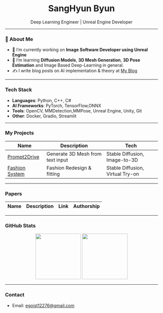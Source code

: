 <h1 align="center">SangHyun Byun</h1>

<p align="center">
  Deep Learning Engineer | Unreal Engine Developer
</p>

---

### 🌱 About Me
- 🔭 I’m currently working on **Image Software Developer using Unreal Engine**
- 🌱 I’m learning **Diffusion Models**, **3D Mesh Generation**, **3D Pose Estimation** and Image Based Deep-Learning in general.
- ✍️ I write blog posts on AI implementation & theory at [My Blog](https://ggoosae.tistory.com/)

---

### Tech Stack
- **Languages**: Python, C++, C#
- **AI Frameworks**: PyTorch, TensorFlow,ONNX
- **Tools**: OpenCV, MMDetection,MMPose, Unreal Engine, Unity, Git
- **Other**: Docker, Gradio, Streamlit

---

### My Projects
| Name | Description | Tech |
|------|-------------|------|
| [Prompt2Drive](https://github.com/ShByeon3968/Diffusion-Tool) | Generate 3D Mesh from text input | Stable Diffusion, Image-to-3D |
| [Fashion System](https://github.com/ShByeon3968/CLIP_Fashion) | Fashion Redesign & fitting | Stable Diffusion, Virtual Try-on |

---
### Papers
| Name | Description | Link | Authorship |
|------|-------------|------|------|

---

### GitHub Stats
<p align="center">
  <img src="https://github-readme-stats.vercel.app/api?username=ShByeon3968&show_icons=true&theme=github_dark" height="150" />
  <img src="https://github-readme-stats.vercel.app/api/top-langs/?username=ShByeon3968&layout=compact&theme=github_dark" height="150" />
</p>

---

### Contact
- Email: egoist12276@gmail.com

